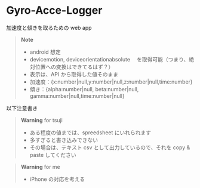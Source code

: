 # Gyro-Acce-Logger

加速度と傾きを取るための web app

> **Note**
>
> - android 想定
> - devicemotion, deviceorientationabsolute 　を取得可能（つまり、絶対位置への変換はできてるはず？）
> - 表示は、API から取得した値そのまま
> - 加速度：{x:number|null,y:number|null,z:number|null,time:number}
> - 傾き：{alpha:number|null, beta:number|null, gamma:number|null,time:number|null}

以下注意書き

> **Warning** for tsuji
>
> - ある程度の値までは、spreedsheet にいれられます
> - 多すぎると書き込みできない
> - その場合は、テキスト csv として出力しているので、それを copy & paste してください

> **Warning** for me
>
> - iPhone の対応を考える
